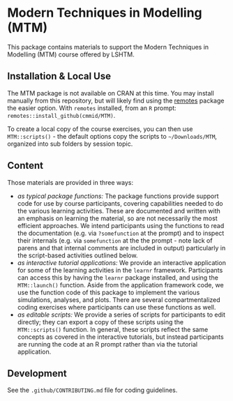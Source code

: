 # Modern Techniques in Modelling (MTM)

This package contains materials to support the Modern Techniques in Modelling (MTM) course offered by LSHTM.

## Installation & Local Use

The MTM package is not available on CRAN at this time. You may install manually from this repository, but will likely find using the [remotes]() package the easier option. With `remotes` installed, from an `R` prompt: `remotes::install_github(cmmid/MTM)`.

To create a local copy of the course exercises, you can then use `MTM::scripts()` - the default options copy the scripts to `~/Downloads/MTM`, organized into sub folders by session topic.

## Content

Those materials are provided in three ways:
 - *as typical package functions:* The package functions provide support code for use by course participants, covering capabilities needed to do the various learning activities. These are documented and written with an emphasis on learning the material, so are not necessarily the most efficient approaches. We intend participants using the functions to read the documentation (e.g. via `?somefunction` at the prompt) and to inspect their internals (e.g. via `somefunction` at the the prompt - note lack of parens and that internal comments are included in output) particularly in the script-based activities outlined below. 
 - *as interactive tutorial applications:* We provide an interactive application for some of the learning activities in the `learnr` framework. Participants can access this by having the `learnr` package installed, and using the `MTM::launch()` function. Aside from the application framework code, we use the function code of this package to implement the various simulations, analyses, and plots. There are several compartmentalized coding exercises where participants can use these functions as well.
 - *as editable scripts:* We provide a series of scripts for participants to edit directly; they can export a copy of these scripts using the `MTM::scripts()` function. In general, these scripts reflect the same concepts as covered in the interactive tutorials, but instead participants are running the code at an R prompt rather than via the tutorial application.

## Development

See the `.github/CONTRIBUTING.md` file for coding guidelines.
